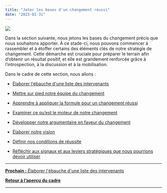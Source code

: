 ```yaml
---
title: "Jeter les bases d'un changement réussi"
date: "2023-01-31"
---
```


![](images/Deepening.png)

Dans la section suivante, nous jetons les bases du changement précis que nous souhaitons apporter. À ce stade-ci, nous pouvons commencer à rassembler et à étoffer certains des éléments clés de notre stratégie de changement. Cette démarche est cruciale pour préparer le terrain afin d’obtenir un résultat positif, et elle est grandement renforcée grâce à l’introspection, à la discussion et à la mobilisation.

Dans le cadre de cette section, nous allons :

- [Élaborer l'ébauche d'une liste des intervenants](https://articles.alpha.canada.ca/framework-for-leading-change/fr/les-intervenants-et-le-changement/)

- [Mettre sur pied notre équipe du changement](https://articles.alpha.canada.ca/framework-for-leading-change/fr/mettre-sur-pied-notre-equipe-du-changement/)

- [Apprendre à appliquer la formule pour un changement réussi](https://articles.alpha.canada.ca/framework-for-leading-change/fr/la-formule-pour-un-changement-reussi/)

- [Examiner ce qu’est le moteur de notre changement](https://articles.alpha.canada.ca/framework-for-leading-change/fr/nos-moteurs-et-obstacles-du-changement/)

- [Développer notre argumentaire en faveur du changement](https://articles.alpha.canada.ca/framework-for-leading-change/fr/developper-notre-argumentaire-en-faveur-du-changement/)

- [Élaborer notre vision](https://articles.alpha.canada.ca/framework-for-leading-change/fr/definir-notre-vision-de-lavenir/)

- [Définir nos conditions de réussite](https://articles.alpha.canada.ca/framework-for-leading-change/fr/definir-nos-conditions-de-reussite/)

- [Réfléchir aux signaux et aux leviers stratégiques que nous pourrions devoir utiliser](https://articles.alpha.canada.ca/framework-for-leading-change/fr/envoyer-des-signaux-forts/)

* * *

[**Prochain :** Élaborer l'ébauche d'une liste des intervenants](https://articles.alpha.canada.ca/framework-for-leading-change/fr/les-intervenants-et-le-changement/)

[**Retour à l’aperçu du cadre**](https://articles.alpha.canada.ca/framework-for-leading-change/fr/un-cadre-pour-diriger-le-changement/)

* * *
